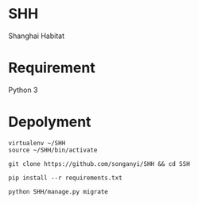 # SHH
Shanghai Habitat

# Requirement
Python 3

# Depolyment
```
virtualenv ~/SHH
source ~/SHH/bin/activate

git clone https://github.com/songanyi/SHH && cd SSH

pip install --r requirements.txt

python SHH/manage.py migrate
```